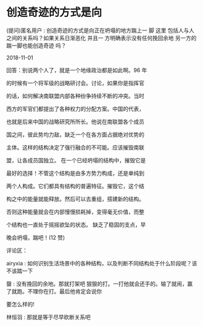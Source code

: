 # 创造奇迹的方式是向

(提问)匿名用户 : 创造奇迹的方式是向正在坍塌的地方踹上一 脚 这里 包括人与人之间的关系吗？如果关系日渐恶化 并且一 方明确表示没有任何挽回余地 另一方的踹一脚也能创造奇迹 吗？

2018-11-01

回答：别说两个人了，就是一个地缘政治都是如此啊。96 年

的时候有一个将军级的战略研讨会。讨论，如果你是指挥官

的话，如何解决南联盟内部各种纷争持续不断的冲突。当时

西方的军官们都提出了各种权力的分配方案。中国的代表，

也就是后来中国的战略研究所所长。他说在南联盟各个成员

国之间，彼此势均力敌，缺乏一个在各方面占据绝对优势的

主体。这样的结构决定了强行融合的不可能。应该摧毁南联

盟，让各成员国独立。 在一个已经坍塌的结构中，摧毁它是

最好的选择！不管这个结构是由多方势力构成，还是单纯到

两个人构成。它们都具有结构的普遍特征。摧毁它，这个结

构之中的能量就能释放。然后可以去重组，搭建新的结构。

否则这种能量就会在内部慢慢损耗掉，变得毫无价值，而整

个结构也一直处于摇摇欲坠的状态。 缺乏了稳固的支点，早

晚会坍塌，踹吧！(12 赞)

评论区：

airyxia : 如何识别生活场景中的各种结构，以及判断不同结构处于什么阶段呢？该不该踏一下

罄 : 没有挽回的余地。那就打架吧 狠狠的打。一打他就会还手的。输了就闹，赢了就跑。不理你在打。最后他肯定会说你

要怎么样的!

林恒羽 : 那就是等于尽早砍断关系吧